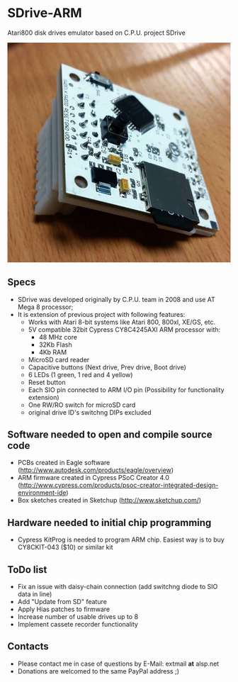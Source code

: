 # SDrive-ARM
Atari800 disk drives emulator based on C.P.U. project SDrive

![image](docs/photos/build07s.jpg)

## Specs
- SDrive was developed originally by C.P.U. team in 2008 and use AT Mega 8 processor;
- It is extension of previous project with following features:
  - Works with Atari 8-bit systems like Atari 800, 800xl, XE/GS, etc.
  - 5V compatible 32bit Cypress CY8C4245AXI ARM processor with:
    - 48 MHz core
    - 32Kb Flash
    - 4Kb RAM
  - MicroSD card reader
  - Capacitive buttons (Next drive, Prev drive, Boot drive)
  - 6 LEDs (1 green, 1 red and 4 yellow)
  - Reset button
  - Each SIO pin connected to ARM I/O pin (Possibility for functionality extension)
  - One RW/RO switch for microSD card
  - original drive ID's switchng DIPs excluded
  
## Software needed to open and compile source code
- PCBs created in Eagle software (http://www.autodesk.com/products/eagle/overview)
- ARM firmware created in Cypress PSoC Creator 4.0 (http://www.cypress.com/products/psoc-creator-integrated-design-environment-ide)
- Box sketches created in Sketchup (http://www.sketchup.com/)

## Hardware needed to initial chip programming
- Cypress KitProg is needed to program ARM chip. Easiest way is to buy CY8CKIT-043 ($10) or similar kit  

## ToDo list
- Fix an issue with daisy-chain connection (add switchng diode to SIO data in line)
- Add "Update from SD" feature
- Apply Hias patches to firmware
- Increase number of usable drives up to 8
- Implement cassete recorder functionality

## Contacts
- Please contact me in case of questions by E-Mail: extmail __at__ alsp.net
- Donations are welcomed to the same PayPal address ;)
